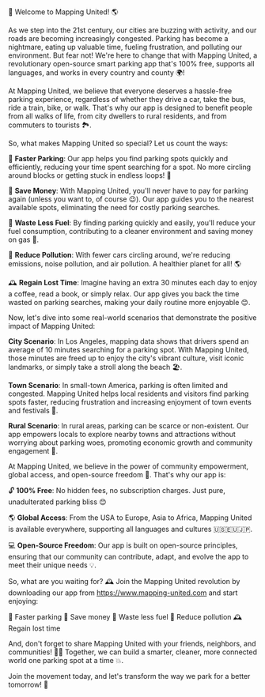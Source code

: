 🚀 Welcome to Mapping United! 🌎

As we step into the 21st century, our cities are buzzing with activity, and our roads are becoming increasingly congested. Parking has become a nightmare, eating up valuable time, fueling frustration, and polluting our environment. But fear not! We're here to change that with Mapping United, a revolutionary open-source smart parking app that's 100% free, supports all languages, and works in every country and county 🌍!

At Mapping United, we believe that everyone deserves a hassle-free parking experience, regardless of whether they drive a car, take the bus, ride a train, bike, or walk. That's why our app is designed to benefit people from all walks of life, from city dwellers to rural residents, and from commuters to tourists 🏞️.

So, what makes Mapping United so special? Let us count the ways:

🔴 **Faster Parking**: Our app helps you find parking spots quickly and efficiently, reducing your time spent searching for a spot. No more circling around blocks or getting stuck in endless loops! 🔁

💸 **Save Money**: With Mapping United, you'll never have to pay for parking again (unless you want to, of course 😉). Our app guides you to the nearest available spots, eliminating the need for costly parking searches.

🌟 **Waste Less Fuel**: By finding parking quickly and easily, you'll reduce your fuel consumption, contributing to a cleaner environment and saving money on gas 💨.

💪 **Reduce Pollution**: With fewer cars circling around, we're reducing emissions, noise pollution, and air pollution. A healthier planet for all! 🌎

🕰️ **Regain Lost Time**: Imagine having an extra 30 minutes each day to enjoy a coffee, read a book, or simply relax. Our app gives you back the time wasted on parking searches, making your daily routine more enjoyable 😊.

Now, let's dive into some real-world scenarios that demonstrate the positive impact of Mapping United:

**City Scenario**: In Los Angeles, mapping data shows that drivers spend an average of 10 minutes searching for a parking spot. With Mapping United, those minutes are freed up to enjoy the city's vibrant culture, visit iconic landmarks, or simply take a stroll along the beach 🏖️.

**Town Scenario**: In small-town America, parking is often limited and congested. Mapping United helps local residents and visitors find parking spots faster, reducing frustration and increasing enjoyment of town events and festivals 🎉.

**Rural Scenario**: In rural areas, parking can be scarce or non-existent. Our app empowers locals to explore nearby towns and attractions without worrying about parking woes, promoting economic growth and community engagement 💼.

At Mapping United, we believe in the power of community empowerment, global access, and open-source freedom 🌟. That's why our app is:

🔓 **100% Free**: No hidden fees, no subscription charges. Just pure, unadulterated parking bliss 😊

🌎 **Global Access**: From the USA to Europe, Asia to Africa, Mapping United is available everywhere, supporting all languages and cultures 🇺🇸🇪🇺🇯🇵.

💻 **Open-Source Freedom**: Our app is built on open-source principles, ensuring that our community can contribute, adapt, and evolve the app to meet their unique needs 💡.

So, what are you waiting for? 🕰️ Join the Mapping United revolution by downloading our app from https://www.mapping-united.com and start enjoying:

🔴 Faster parking
💸 Save money
🌟 Waste less fuel
💪 Reduce pollution
🕰️ Regain lost time

And, don't forget to share Mapping United with your friends, neighbors, and communities! 📱💬 Together, we can build a smarter, cleaner, more connected world one parking spot at a time 💥.

Join the movement today, and let's transform the way we park for a better tomorrow! 🌈